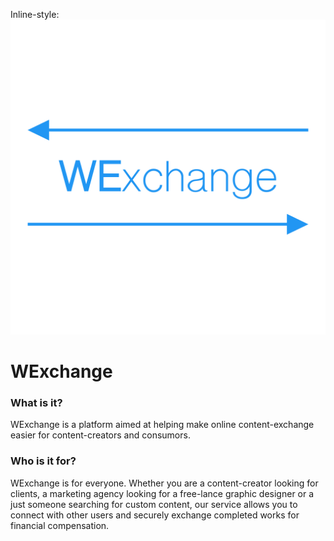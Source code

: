 Inline-style: 
![alt text](https://github.com/abubatjargal/WExchange/blob/master/app/assets/images/wexchange_logo.png "WExchange Logo")


# WExchange

### What is it?
WExchange is a platform aimed at helping make online content-exchange easier for content-creators and consumors.

### Who is it for?
WExchange is for everyone. Whether you are a content-creator looking for clients, a marketing agency looking for a free-lance graphic designer or a just someone searching for custom content, our service allows you to connect with other users and securely exchange completed works for financial compensation.
